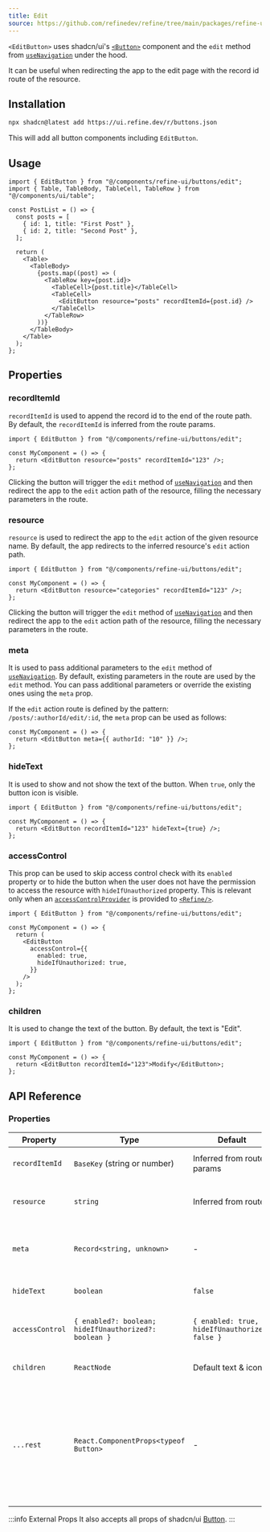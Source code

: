 ```yaml
---
title: Edit
source: https://github.com/refinedev/refine/tree/main/packages/refine-ui/registry/new-york/refine-ui/buttons/edit.tsx
---
```


`<EditButton>` uses shadcn/ui's [`<Button>`](https://ui.shadcn.com/docs/components/button) component and the `edit` method from [`useNavigation`](/docs/routing/hooks/use-navigation) under the hood.

It can be useful when redirecting the app to the edit page with the record id route of the resource.

## Installation

```bash
npx shadcn@latest add https://ui.refine.dev/r/buttons.json
```

This will add all button components including `EditButton`.

## Usage

```tsx
import { EditButton } from "@/components/refine-ui/buttons/edit";
import { Table, TableBody, TableCell, TableRow } from "@/components/ui/table";

const PostList = () => {
  const posts = [
    { id: 1, title: "First Post" },
    { id: 2, title: "Second Post" },
  ];

  return (
    <Table>
      <TableBody>
        {posts.map((post) => (
          <TableRow key={post.id}>
            <TableCell>{post.title}</TableCell>
            <TableCell>
              <EditButton resource="posts" recordItemId={post.id} />
            </TableCell>
          </TableRow>
        ))}
      </TableBody>
    </Table>
  );
};
```

## Properties

### recordItemId

`recordItemId` is used to append the record id to the end of the route path. By default, the `recordItemId` is inferred from the route params.

```tsx
import { EditButton } from "@/components/refine-ui/buttons/edit";

const MyComponent = () => {
  return <EditButton resource="posts" recordItemId="123" />;
};
```

Clicking the button will trigger the `edit` method of [`useNavigation`](/docs/routing/hooks/use-navigation) and then redirect the app to the `edit` action path of the resource, filling the necessary parameters in the route.

### resource

`resource` is used to redirect the app to the `edit` action of the given resource name. By default, the app redirects to the inferred resource's `edit` action path.

```tsx
import { EditButton } from "@/components/refine-ui/buttons/edit";

const MyComponent = () => {
  return <EditButton resource="categories" recordItemId="123" />;
};
```

Clicking the button will trigger the `edit` method of [`useNavigation`](/docs/routing/hooks/use-navigation) and then redirect the app to the `edit` action path of the resource, filling the necessary parameters in the route.

### meta

It is used to pass additional parameters to the `edit` method of [`useNavigation`](/docs/routing/hooks/use-navigation). By default, existing parameters in the route are used by the `edit` method. You can pass additional parameters or override the existing ones using the `meta` prop.

If the `edit` action route is defined by the pattern: `/posts/:authorId/edit/:id`, the `meta` prop can be used as follows:

```tsx
const MyComponent = () => {
  return <EditButton meta={{ authorId: "10" }} />;
};
```

### hideText

It is used to show and not show the text of the button. When `true`, only the button icon is visible.

```tsx
import { EditButton } from "@/components/refine-ui/buttons/edit";

const MyComponent = () => {
  return <EditButton recordItemId="123" hideText={true} />;
};
```

### accessControl

This prop can be used to skip access control check with its `enabled` property or to hide the button when the user does not have the permission to access the resource with `hideIfUnauthorized` property. This is relevant only when an [`accessControlProvider`](/docs/authorization/access-control-provider) is provided to [`<Refine/>`](/docs/core/refine-component).

```tsx
import { EditButton } from "@/components/refine-ui/buttons/edit";

const MyComponent = () => {
  return (
    <EditButton
      accessControl={{
        enabled: true,
        hideIfUnauthorized: true,
      }}
    />
  );
};
```

### children

It is used to change the text of the button. By default, the text is "Edit".

```tsx
import { EditButton } from "@/components/refine-ui/buttons/edit";

const MyComponent = () => {
  return <EditButton recordItemId="123">Modify</EditButton>;
};
```

## API Reference

### Properties

| Property        | Type                                                  | Default                                        | Description                                                                                                             |
| --------------- | ----------------------------------------------------- | ---------------------------------------------- | ----------------------------------------------------------------------------------------------------------------------- |
| `recordItemId`  | `BaseKey` (string or number)                          | Inferred from route params                     | The ID of the record to edit                                                                                            |
| `resource`      | `string`                                              | Inferred from route                            | The resource name or identifier                                                                                         |
| `meta`          | `Record<string, unknown>`                             | -                                              | Additional metadata to pass to the `edit` method                                                                        |
| `hideText`      | `boolean`                                             | `false`                                        | If true, only the icon will be shown                                                                                    |
| `accessControl` | `{ enabled?: boolean; hideIfUnauthorized?: boolean }` | `{ enabled: true, hideIfUnauthorized: false }` | Configures access control behavior                                                                                      |
| `children`      | `ReactNode`                                           | Default text & icon                            | Custom content for the button                                                                                           |
| `...rest`       | `React.ComponentProps<typeof Button>`                 | -                                              | Other props are passed to the underlying shadcn/ui `Button` component (e.g., `variant`, `size`, `className`, `onClick`) |

:::info External Props
It also accepts all props of shadcn/ui [Button](https://ui.shadcn.com/docs/components/button).
:::
